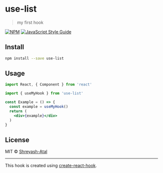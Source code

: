 # use-list

> my first hook

[![NPM](https://img.shields.io/npm/v/use-list.svg)](https://www.npmjs.com/package/use-list) [![JavaScript Style Guide](https://img.shields.io/badge/code_style-standard-brightgreen.svg)](https://standardjs.com)

## Install

```bash
npm install --save use-list
```

## Usage

```jsx
import React, { Component } from 'react'

import { useMyHook } from 'use-list'

const Example = () => {
  const example = useMyHook()
  return (
    <div>{example}</div>
  )
}
```

## License

MIT © [Shreyash-Atal](https://github.com/Shreyash-Atal)

---

This hook is created using [create-react-hook](https://github.com/hermanya/create-react-hook).
